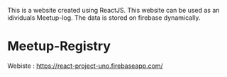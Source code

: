 This is a website created using ReactJS. This website can be used as an idividuals Meetup-log. The data is stored on firebase dynamically.



# Meetup-Registry
Webiste : https://react-project-uno.firebaseapp.com/
